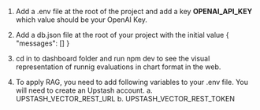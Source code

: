 1. Add a .env file at the root of the project and add a key **OPENAI_API_KEY** which value should be your OpenAI Key.


2. Add a db.json file at the root of your project with the initial value 
{
  "messages": []
}


3. cd in to dashboard folder and run npm dev to see the visual representation of runnig evaluations in chart format in the web.

4. To apply RAG, you need to add following variables to your .env file. You will need to create an Upstash account. 
  a. UPSTASH_VECTOR_REST_URL
  b. UPSTASH_VECTOR_REST_TOKEN


